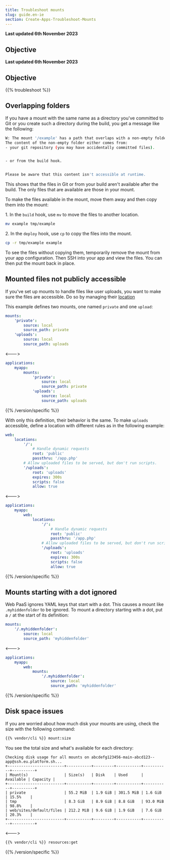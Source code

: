 ```yaml
---
title: Troubleshoot mounts
slug: guide.en-ie
section: Create-Apps-Troubleshoot-Mounts
---
```


**Last updated 6th November 2023**



## Objective  

**Last updated 6th November 2023**



## Objective  

{{% troubleshoot %}}

## Overlapping folders

If you have a mount with the same name as a directory you've committed to Git or you create such a directory during the build,
you get a message like the following:

```bash
W: The mount '/example' has a path that overlaps with a non-empty folder.
The content of the non-empty folder either comes from:
- your git repository (you may have accidentally committed files).


- or from the build hook.


Please be aware that this content isn't accessible at runtime.
```

This shows that the files in Git or from your build aren't available after the build.
The only files that are available are those in your mount.

To make the files available in the mount, move them away and then copy them into the mount:

1\. In the `build` hook, use `mv` to move the files to another location.


```bash
mv example tmp/example
```

2\. In the `deploy` hook, use `cp` to copy the files into the mount.


```bash
cp -r tmp/example example
```

To see the files without copying them, temporarily remove the mount from your app configuration.
Then SSH into your app and view the files.
You can then put the mount back in place.

## Mounted files not publicly accessible

If you've set up mounts to handle files like user uploads, you want to make sure the files are accessible.
Do so by managing their [location](./app-reference.md#locations)

This example defines two mounts, one named `private` and one `upload`:


```yaml {configFile="app"}
mounts:
    'private':
        source: local
        source_path: private
    'uploads':
        source: local
        source_path: uploads
```
<--->
```yaml {configFile="app"}
applications:
    myapp:
        mounts:
            'private':
                source: local
                source_path: private
            'uploads':
                source: local
                source_path: uploads
```
{{% /version/specific %}}


With only this definition, their behavior is the same.
To make `uploads` accessible, define a location with different rules as in the following example:


```yaml {configFile="app"}
web:
    locations:
        '/':
            # Handle dynamic requests
            root: 'public'
            passthru: '/app.php'
        # Allow uploaded files to be served, but don't run scripts.
        '/uploads':
            root: 'uploads'
            expires: 300s
            scripts: false
            allow: true
```
<--->
```yaml {configFile="app"}
applications:
    myapp:
        web:
            locations:
                '/':
                    # Handle dynamic requests
                    root: 'public'
                    passthru: '/app.php'
                # Allow uploaded files to be served, but don't run scripts.
                '/uploads':
                    root: 'uploads'
                    expires: 300s
                    scripts: false
                    allow: true
```
{{% /version/specific %}}


## Mounts starting with a dot ignored

Web PaaS ignores YAML keys that start with a dot.
This causes a mount like `.myhiddenfolder` to be ignored.
To mount a directory starting with a dot, put a `/` at the start of its definition:


```yaml {configFile="app"}
mounts:
    '/.myhiddenfolder':
        source: local
        source_path: 'myhiddenfolder'
```
<--->
```yaml {configFile="app"}
applications:
    myapp:
        web:
            mounts:
                '/.myhiddenfolder':
                    source: local
                    source_path: 'myhiddenfolder'
```
{{% /version/specific %}}

## Disk space issues

If you are worried about how much disk your mounts are using, check the size with the following command:


```bash
{{% vendor/cli %}} mount:size
```

You see the total size and what's available for each directory:

```text
Checking disk usage for all mounts on abcdefg123456-main-abcd123--app@ssh.eu.platform.sh...
+-------------------------+-----------+---------+-----------+-----------+----------+
| Mount(s)                | Size(s)   | Disk    | Used      | Available | Capacity |
+-------------------------+-----------+---------+-----------+-----------+----------+
| private                 | 55.2 MiB  | 1.9 GiB | 301.5 MiB | 1.6 GiB   | 15.5%    |
| tmp                     | 8.3 GiB   | 8.9 GiB | 8.8 GiB   | 93.0 MiB  | 98.8%    |
| web/sites/default/files | 212.2 MiB | 9.6 GiB | 1.9 GiB   | 7.6 GiB   | 20.3%    |
+-------------------------+-----------+---------+-----------+-----------+----------+
```

<--->
<!-- @todo: does the previous command still work for some per-directory breakdown? -->
```bash
{{% vendor/cli %}} resources:get
```
{{% /version/specific %}}
